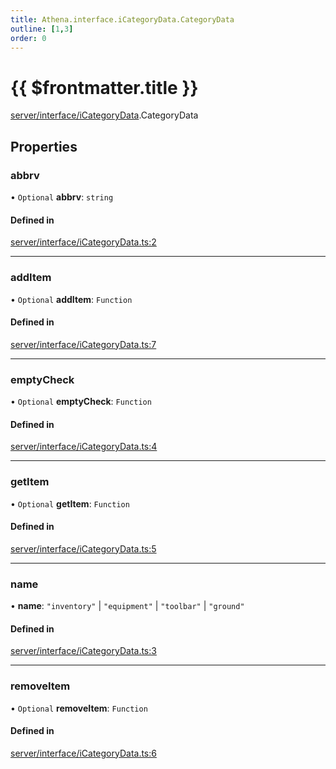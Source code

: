 ```yaml
---
title: Athena.interface.iCategoryData.CategoryData
outline: [1,3]
order: 0
---
```


# {{ $frontmatter.title }}


[server/interface/iCategoryData](../modules/server_interface_iCategoryData.md).CategoryData

## Properties

### abbrv

• `Optional` **abbrv**: `string`

#### Defined in

[server/interface/iCategoryData.ts:2](https://github.com/Stuyk/altv-athena/blob/2ba937d/src/core/server/interface/iCategoryData.ts#L2)

___

### addItem

• `Optional` **addItem**: `Function`

#### Defined in

[server/interface/iCategoryData.ts:7](https://github.com/Stuyk/altv-athena/blob/2ba937d/src/core/server/interface/iCategoryData.ts#L7)

___

### emptyCheck

• `Optional` **emptyCheck**: `Function`

#### Defined in

[server/interface/iCategoryData.ts:4](https://github.com/Stuyk/altv-athena/blob/2ba937d/src/core/server/interface/iCategoryData.ts#L4)

___

### getItem

• `Optional` **getItem**: `Function`

#### Defined in

[server/interface/iCategoryData.ts:5](https://github.com/Stuyk/altv-athena/blob/2ba937d/src/core/server/interface/iCategoryData.ts#L5)

___

### name

• **name**: ``"inventory"`` \| ``"equipment"`` \| ``"toolbar"`` \| ``"ground"``

#### Defined in

[server/interface/iCategoryData.ts:3](https://github.com/Stuyk/altv-athena/blob/2ba937d/src/core/server/interface/iCategoryData.ts#L3)

___

### removeItem

• `Optional` **removeItem**: `Function`

#### Defined in

[server/interface/iCategoryData.ts:6](https://github.com/Stuyk/altv-athena/blob/2ba937d/src/core/server/interface/iCategoryData.ts#L6)
